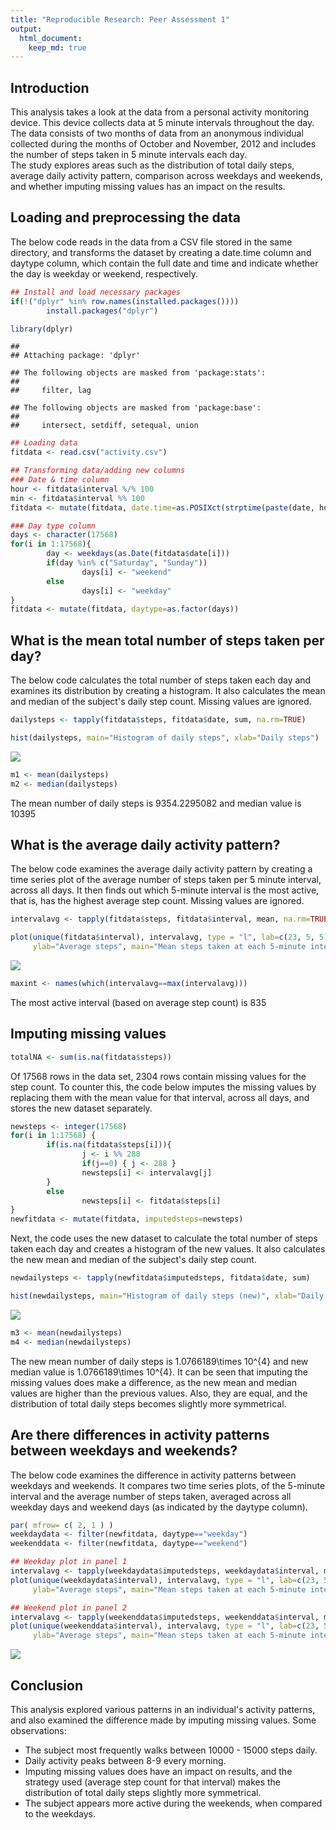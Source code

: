 ```yaml
---
title: "Reproducible Research: Peer Assessment 1"
output: 
  html_document:
    keep_md: true
---
```


## Introduction
This analysis takes a look at the data from a personal activity monitoring device. This device collects data at 5 minute intervals throughout the day. The data consists of two months of data from an anonymous individual collected during the months of October and November, 2012 and includes the number of steps taken in 5 minute intervals each day.  
The study explores areas such as the distribution of total daily steps, average daily activity pattern, comparison across weekdays and weekends, and whether imputing missing values has an impact on the results.
  
  
## Loading and preprocessing the data
The below code reads in the data from a CSV file stored in the same directory, and transforms the dataset by creating a date.time column and daytype column, which contain the full date and time and indicate whether the day is weekday or weekend, respectively.

```r
## Install and load necessary packages
if(!("dplyr" %in% row.names(installed.packages())))
        install.packages("dplyr")

library(dplyr)
```

```
## 
## Attaching package: 'dplyr'
```

```
## The following objects are masked from 'package:stats':
## 
##     filter, lag
```

```
## The following objects are masked from 'package:base':
## 
##     intersect, setdiff, setequal, union
```

```r
## Loading data
fitdata <- read.csv("activity.csv")

## Transforming data/adding new columns
### Date & time column
hour <- fitdata$interval %/% 100
min <- fitdata$interval %% 100
fitdata <- mutate(fitdata, date.time=as.POSIXct(strptime(paste(date, hour, min), "%Y-%m-%d %H %M")))

### Day type column
days <- character(17568)
for(i in 1:17568){
        day <- weekdays(as.Date(fitdata$date[i]))
        if(day %in% c("Saturday", "Sunday"))
                days[i] <- "weekend"
        else
                days[i] <- "weekday"
}
fitdata <- mutate(fitdata, daytype=as.factor(days))
```
  
  
## What is the mean total number of steps taken per day?
The below code calculates the total number of steps taken each day and examines its distribution by creating a histogram. It also calculates the mean and median of the subject's daily step count. Missing values are ignored.

```r
dailysteps <- tapply(fitdata$steps, fitdata$date, sum, na.rm=TRUE)

hist(dailysteps, main="Histogram of daily steps", xlab="Daily steps")
```

![](PA1_template_files/figure-html/unnamed-chunk-2-1.png)<!-- -->

```r
m1 <- mean(dailysteps)
m2 <- median(dailysteps)
```

The mean number of daily steps is 9354.2295082 and median value is 10395
  
  
## What is the average daily activity pattern?
The below code examines the average daily activity pattern by creating a time series plot of the average number of steps taken per 5 minute interval, across all days. It then finds out which 5-minute interval is the most active, that is, has the highest average step count. Missing values are ignored.

```r
intervalavg <- tapply(fitdata$steps, fitdata$interval, mean, na.rm=TRUE)

plot(unique(fitdata$interval), intervalavg, type = "l", lab=c(23, 5, 5), xlab="Interval",
     ylab="Average steps", main="Mean steps taken at each 5-minute interval")
```

![](PA1_template_files/figure-html/unnamed-chunk-3-1.png)<!-- -->

```r
maxint <- names(which(intervalavg==max(intervalavg)))
```

The most active interval (based on average step count) is 835
  
  
## Imputing missing values

```r
totalNA <- sum(is.na(fitdata$steps))
```
Of 17568 rows in the data set, 2304 rows contain missing values for the step count. To counter this, the code below imputes the missing values by replacing them with the mean value for that interval, across all days, and stores the new dataset separately.

```r
newsteps <- integer(17568)
for(i in 1:17568) {
        if(is.na(fitdata$steps[i])){
                j <- i %% 288
                if(j==0) { j <- 288 }
                newsteps[i] <- intervalavg[j]
        }
        else
                newsteps[i] <- fitdata$steps[i]
}
newfitdata <- mutate(fitdata, imputedsteps=newsteps)
```

Next, the code uses the new dataset to calculate the total number of steps taken each day and creates a histogram of the new values. It also calculates the new mean and median of the subject's daily step count.

```r
newdailysteps <- tapply(newfitdata$imputedsteps, fitdata$date, sum)

hist(newdailysteps, main="Histogram of daily steps (new)", xlab="Daily steps")
```

![](PA1_template_files/figure-html/unnamed-chunk-6-1.png)<!-- -->

```r
m3 <- mean(newdailysteps)
m4 <- median(newdailysteps)
```
The new mean number of daily steps is 1.0766189\times 10^{4} and new median value is 1.0766189\times 10^{4}. It can be seen that imputing the missing values does make a difference, as the new mean and median values are higher than the previous values. Also, they are equal, and the distribution of total daily steps becomes slightly more symmetrical.
  
  
## Are there differences in activity patterns between weekdays and weekends?
The below code examines the difference in activity patterns between weekdays and weekends. It compares two time series plots, of the 5-minute interval and the average number of steps taken, averaged across all weekday days and weekend days (as indicated by the daytype column).

```r
par( mfrow= c( 2, 1 ) )
weekdaydata <- filter(newfitdata, daytype=="weekday")
weekenddata <- filter(newfitdata, daytype=="weekend")

## Weekday plot in panel 1
intervalavg <- tapply(weekdaydata$imputedsteps, weekdaydata$interval, mean, na.rm=TRUE)
plot(unique(weekdaydata$interval), intervalavg, type = "l", lab=c(23, 5, 5), xlab="Interval",
     ylab="Average steps", main="Mean steps taken at each 5-minute interval (Weekdays)")

## Weekend plot in panel 2
intervalavg <- tapply(weekenddata$imputedsteps, weekenddata$interval, mean, na.rm=TRUE)
plot(unique(weekenddata$interval), intervalavg, type = "l", lab=c(23, 5, 5), xlab="Interval",
     ylab="Average steps", main="Mean steps taken at each 5-minute interval (Weekends)")
```

![](PA1_template_files/figure-html/unnamed-chunk-7-1.png)<!-- -->
  
  
## Conclusion
This analysis explored various patterns in an individual's activity patterns, and also examined the difference made by imputing missing values. Some observations:  
* The subject most frequently walks between 10000 - 15000 steps daily.  
* Daily activity peaks between 8-9 every morning.  
* Imputing missing values does have an impact on results, and the strategy used (average step count for that interval) makes the distribution of total daily steps slightly more symmetrical.  
* The subject appears more active during the weekends, when compared to the weekdays.  
